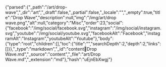 {"parsed":{"_path":"/art/drop-wave","_dir":"art","_draft":false,"_partial":false,"_locale":"","_empty":true,"title":"Drop Wave","description":null,"img":"/img/art/drop wave.png","alt":null,"category":"Misc","order":23,"social":{"facebook":"/img/social/facebook.svg","instagram":"/img/social/instagram.svg","youtube":"/img/social/youtube.svg","facebookAlt":"Facebook","instagramAlt":"Instagram","youtubeAlt":"Youtube"},"body":{"type":"root","children":[],"toc":{"title":"","searchDepth":2,"depth":2,"links":[]}},"_type":"markdown","_id":"content:art:Drop Wave.md","_source":"content","_file":"art/Drop Wave.md","_extension":"md"},"hash":"uEjnEbXwgj"}